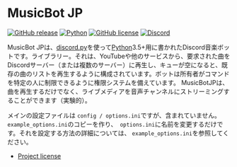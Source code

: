 # MusicBot JP

[![GitHub release](https://img.shields.io/github/release/kosugikun/MusicBot.svg?style=flat-square)](https://just-some-bots.github.io/MusicBot/)
[![Python](https://img.shields.io/badge/python-3.5%2C%203.6-blue.svg?style=flat-square)](https://www.python.org/downloads/)
[![GitHub license](https://img.shields.io/github/license/kosugikun/MusicBot.svg?style=flat-square)](https://github.com/kosugikun/MusicBot/blob/master/LICENSE)
[![Discord](https://img.shields.io/discord/414411462207995904.svg?style=flat-square)](https://discord.gg/DuN7jvh)

MusicBot JPは、[discord.py](https://github.com/Rapptz/discord)を使って[Python](https://www.python.org "Python homepage")3.5+用に書かれたDiscord音楽ボットです。ライブラリー。それは、YouTubeや他のサービスから、要求された曲をDiscordサーバー（または複数のサーバー）に再生し、キューが空になると、既存の曲のリストを再生するように構成されています。ボットは所有者がコマンドを特定の人に制限できるように権限システムを備えています。 MusicBotJPは、曲を再生するだけでなく、ライブメディアを音声チャンネルにストリーミングすることができます（実験的）。

メインの設定ファイルは `config / options.ini`ですが、含まれていません。 `example_options.ini`のコピーを作り、` options.ini`に名前を変更するだけです。それを設定する方法の詳細については、 `example_options.ini`を参照してください。

* [Project license](LICENSE)
